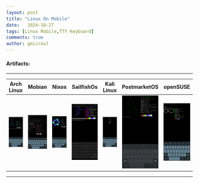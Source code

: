 ```yaml
---
layout: post
title: "Linux On Mobile"
date:   2024-10-27
tags: [Linux Mobile,TTY Keyboard]
comments: true
author: gmicroul
---
```


#### Artifacts:
---

|  **Arch Linux**  |  **Mobian**  |  **Nixos**  |  **SailfishOs**  |  **Kali Linux**  |  **PostmarketOS**  |  **openSUSE**  | 
|------------------|--------------|-------------|-------------------|-----------------|--------------------|----------------|
|<style>.custom-image {width: 100px;height: auto;}</style><img src="/images/archlinux-ttyescape.png" alt="image" class="custom-image">   | <style>.custom-image {width: 100px;height: auto;}</style><img src="/images/mobian-ttyescape.png" alt="image" class="custom-image">  | <style>.custom-image {width: 100px;height: auto;}</style><img src="/images/nixos-ttyescape.png" alt="image" class="custom-image">  | <style>.custom-image {width: 100px;height: auto;}</style><img src="/images/sailfishos.png" alt="image" class="custom-image">  | <style>.custom-image {width: 100px;height: auto;}</style><img src="/images/kali-tty.png" alt="image" class="custom-image">  |<style>.custom-image {width: 100px;height: auto;}</style><img src="/images/postmarketos-ttyescape.png" alt="image" class="custom-image"> |<style>.custom-image {width: 100px;height: auto;}</style><img src="/images/opensuse.png" alt="image" class="custom-image">|  
 
 ---


